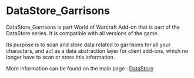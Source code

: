 # DataStore_Garrisons

DataStore_Garrisons is part World of Warcraft Add-on that is part of the DataStore series.
It is compatible with all versions of the game.

Its purpose is to scan and store data related to garrisons for all your characters, and act as a data abstraction layer for client add-ons, which no longer have to scan or store this information.

More information can be found on the main page : [DataStore](https://github.com/Thaoky/DataStore)
